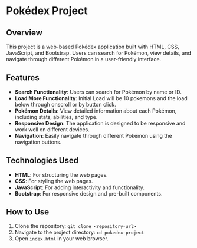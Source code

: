 # Pokédex Project

## Overview

This project is a web-based Pokédex application built with HTML, CSS, JavaScript, and Bootstrap. Users can search for Pokémon, view details, and navigate through different Pokémon in a user-friendly interface.

## Features

- **Search Functionality**: Users can search for Pokémon by name or ID.
- **Load More Functionality**: Initial Load will be 10 pokemons and the load below through onscroll or by button click.
- **Pokémon Details**: View detailed information about each Pokémon, including stats, abilities, and type.
- **Responsive Design**: The application is designed to be responsive and work well on different devices.
- **Navigation**: Easily navigate through different Pokémon using the navigation buttons.

## Technologies Used

- **HTML**: For structuring the web pages.
- **CSS**: For styling the web pages.
- **JavaScript**: For adding interactivity and functionality.
- **Bootstrap**: For responsive design and pre-built components.

## How to Use

1. Clone the repository: `git clone <repository-url>`
2. Navigate to the project directory: `cd pokedex-project`
3. Open `index.html` in your web browser.
